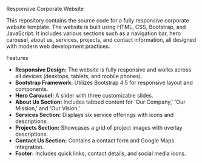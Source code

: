 Responsive Corporate Website

This repository contains the source code for a fully responsive corporate website template. The website is built using HTML, CSS, Bootstrap, and JavaScript. It includes various sections such as a navigation bar, hero carousel, about us, services, projects, and contact information, all designed with modern web development practices.

Features

- **Responsive Design:** The website is fully responsive and works across all devices (desktops, tablets, and mobile phones).
- **Bootstrap Framework:** Utilizes Bootstrap 4.5 for responsive layout and components.
- **Hero Carousel:** A slider with three customizable slides.
- **About Us Section:** Includes tabbed content for 'Our Company,' 'Our Mission,' and 'Our Vision.'
- **Services Section:** Displays six service offerings with icons and descriptions.
- **Projects Section:** Showcases a grid of project images with overlay descriptions.
- **Contact Us Section:** Contains a contact form and Google Maps integration.
- **Footer:** Includes quick links, contact details, and social media icons.


